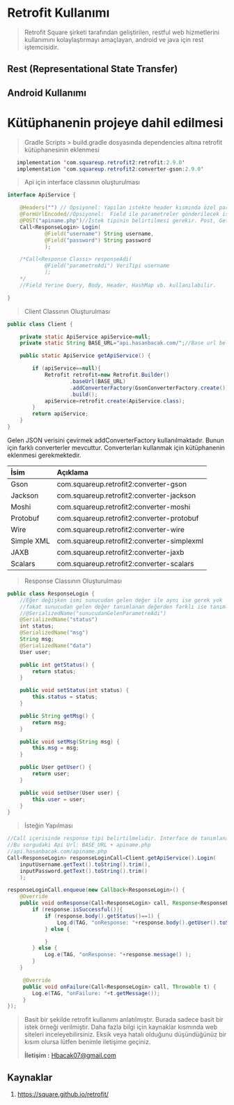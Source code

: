 # Retrofit Kullanımı

> Retrofit Square şirketi tarafından geliştirilen, restful web hizmetlerini kullanımını kolaylaştırmayı amaçlayan, android ve java için rest iştemcisidir.

## **Rest** (Representational State Transfer) 

## Android Kullanımı

# Kütüphanenin projeye dahil edilmesi

> Gradle Scripts > build.gradle dosyasında dependencies altına retrofit kütüphanesinin eklenmesi 
 ```java
    implementation 'com.squareup.retrofit2:retrofit:2.9.0'
    implementation 'com.squareup.retrofit2:converter-gson:2.9.0'
 ```

> Api için interface classının oluşturulması 
```java 
interface ApiService {

    @Headers("") // Opsiyonel: Yapılan istekte header kısmında özel parametreler gönderilmek istenirse kullanılır. Token, Content-Type vb.
    @FormUrlEncoded//Opsiyonel:  Field ile parametreler gönderilecek ise kullanılır.
    @POST("apiname.php")//İstek tipinin belirtilmesi gerekir. Post, Get, Delete vb. Apiname kısmı boş olmamalıdır. Burasın yapılacak olan sayfa belirtilmelidir.
    Call<ResponseLogin> Login(
            @Field("username") String username,
            @Field("password") String password
            );

    /*Call<Response Classı> responseAdi(
            @Field("parametreAdi") VeriTipi username
            );
    */
    //Field Yerine Query, Body, Header, HashMap vb. kullanılabilir.

}
```
 

> Client Classının Oluşturulması

```java
public class Client {

    private static ApiService apiService=null;
    private static String BASE_URL="api.hasanbacak.com/";//Base url belirtilmelidir.

    public static ApiService getApiService() {

        if (apiService==null){
            Retrofit retrofit=new Retrofit.Builder()
                    .baseUrl(BASE_URL)
                    .addConverterFactory(GsonConverterFactory.create())
                    .build();
            apiService=retrofit.create(ApiService.class);
        }
        return apiService;
    }
}
```
Gelen JSON verisini çevirmek addConverterFactory kullanılmaktadır. Bunun için farklı converterler mevcuttur. Converterları kullanmak için kütüphanenin eklenmesi gerekmektedir.

| İsim       |       Açıklama                             |
| :---       |      :----                                 |
| Gson       | com.squareup.retrofit2:converter-gson      |
| Jackson    | com.squareup.retrofit2:converter-jackson   |
| Moshi      | com.squareup.retrofit2:converter-moshi     |
| Protobuf   | com.squareup.retrofit2:converter-protobuf  |
| Wire       | com.squareup.retrofit2:converter-wire      |
| Simple XML | com.squareup.retrofit2:converter-simplexml |
| JAXB       | com.squareup.retrofit2:converter-jaxb      |
| Scalars    | com.squareup.retrofit2:converter-scalars   |



> Response Classının Oluşturulması
```java
public class ResponseLogin {
    //Eğer değişken ismi sunucudan gelen değer ile aynı ise gerek yok  
    //fakat sunucudan gelen değer tanımlanan değerden farklı ise tanımlanması gerekir.
    //@SerializedName("sunucudanGelenParametreAdi")
    @SerializedName("status")
    int status;
    @SerializedName("msg")
    String msg;
    @SerializedName("data")
    User user;

    public int getStatus() {
        return status;
    }

    public void setStatus(int status) {
        this.status = status;
    }

    public String getMsg() {
        return msg;
    }

    public void setMsg(String msg) {
        this.msg = msg;
    }

    public User getUser() {
        return user;
    }

    public void setUser(User user) {
        this.user = user;
    }
}
```

> İsteğin Yapılması
```java
//Call içerisinde response tipi belirtilmelidir. Interface de tanımlanan değer ile aynı olmalıdır. 
//Bu sorgudaki Api Url: BASE_URL + apiname.php
//api.hasanbacak.com/apiname.php
Call<ResponseLogin> responseLoginCall=Client.getApiService().Login(
    inputUsername.getText().toString().trim(),
    inputPassword.getText().toString().trim()
    );

responseLoginCall.enqueue(new Callback<ResponseLogin>() {
    @Override
    public void onResponse(Call<ResponseLogin> call, Response<ResponseLogin> response) {
        if (response.isSuccessful()){
            if (response.body().getStatus()==1) {
                Log.d(TAG, "onResponse: "+response.body().getUser().toString());
            } else {

            }
        } else {
            Log.e(TAG, "onResponse: "+response.message() );
        }
    }

     @Override
     public void onFailure(Call<ResponseLogin> call, Throwable t) {
        Log.e(TAG, "onFailure: "+t.getMessage());
     }
});
```

> Basit bir şekilde retrofit kullanımı anlatılmıştır. Burada sadece basit bir istek örneği verilmiştir. Daha fazla bilgi için kaynaklar kısmında web siteleri inceleyebilirsiniz. Eksik veya hatalı olduğunu düşündüğünüz bir kısım olursa lütfen benimle iletişime geçiniz.
>
> **İletişim :** Hbacak07@gmail.com


## Kaynaklar
1. https://square.github.io/retrofit/
